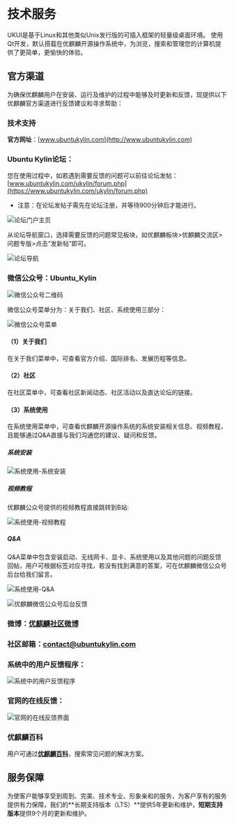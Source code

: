 # **技术服务**

UKUI是基于Linux和其他类似Unix发行版的可插入框架的轻量级桌面环境。 使用Qt开发，默认搭载在优麒麟开源操作系统中，为浏览，搜索和管理您的计算机提供了更简单，更愉快的体验。

## **官方渠道**

为确保优麒麟用户在安装、运行及维护的过程中能够及时更新和反馈，现提供以下优麒麟官方渠道进行反馈建议和寻求帮助：

### **技术支持**

**官方网址**：[www.ubuntukylin.com](http://www.ubuntukylin.com)

### **Ubuntu Kylin论坛**：

您在使用过程中，如若遇到需要反馈的问题可以前往论坛发帖：[www.ubuntukylin.com/ukylin/forum.php](https://www.ubuntukylin.com/ukylin/forum.php)
* 注意：在论坛发帖子需先在论坛注册，并等待900分钟后才能进行。

![论坛门户主页](image/1.png)

从论坛导航窗口，选择需要反馈的问题常见板块，如优麒麟板块>优麒麟交流区>问题专版>点击“发新帖”即可。

![论坛导航](image/2.png)

### **微信公众号**：Ubuntu_Kylin



![微信公众号二维码](image/WeChat-Ubuntu_Kylin.png)


微信公众号菜单分为：关于我们、社区、系统使用三部分：



![微信公众号菜单](image/3.png)

#### （1）关于我们
在关于我们菜单中，可查看官方介绍、国际排名、发展历程等信息。
#### （2）社区
在社区菜单中，可查看社区新闻动态、社区活动以及直达论坛的链接。
#### （3）系统使用
在系统使用菜单中，可查看优麒麟开源操作系统的系统安装相关信息、视频教程，且能够通过Q&A直接与我们沟通您的建议、疑问和反馈。

##### **系统安装**



![系统使用-系统安装](image/4.png)


##### **视频教程**

优麒麟公众号提供的视频教程直接跳转到B站:

![系统使用-视频教程](image/5.png)

##### **Q&A**
Q&A菜单中包含安装启动、无线网卡、显卡、系统使用以及其他问题的问题反馈回帖，用户可根据标签对应寻找，若没有找到满意的答案，可在优麒麟微信公众号后台给我们留言。


![系统使用-Q&A](image/6.png)


![优麒麟微信公众号后台反馈](image/7.png)


### **微博**：[优麒麟社区微博](https://weibo.com/goodkylin)

### **社区邮箱**：contact@ubuntukylin.com

### **系统中的用户反馈程序**：


![系统中的用户反馈程序](image/8.png)

### **官网的在线反馈**：


![官网的在线反馈界面](image/9.png)

### **优麒麟百科**

用户可通过[**优麒麟百科**](https://ubuntukylin.github.io/)，搜索常见问题的解决方案。

## **服务保障**

为使客户能够享受到周到、完美、技术专业、形象亲和的服务，为客户享有的服务提供有力保障，我们的**长期支持版本（LTS）**提供5年更新和维护，**短期支持版本**提供9个月的更新和维护。